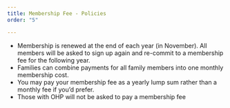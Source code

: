 ```yaml
---
title: Membership Fee - Policies
order: "5"

---
```

* Membership is renewed at the end of each year (in November). All members will be asked to sign up again and re-commit to a membership fee for the following year.
* Families can combine payments for all family members into one monthly membership cost.
* You may pay your membership fee as a yearly lump sum rather than a monthly fee if you’d prefer.
* Those with OHP will not be asked to pay a membership fee